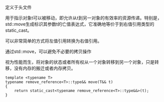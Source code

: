 定义于头文件<utility>

用于指示对象t可以被移动，即允许从t到另一对象的有效率的资源传递。特别是，std::move生成标识其参数t的亡值表达式，它准确地等价于到右值引用类型的static_cast。

可以非常简单的方式将左值引用转换为右值引用。

通过std::move，可以避免不必要的拷贝操作

视为性能而生，将对象的状态或者所有权从一个对象转移到另一个对象，只是转移，没有内存的搬迁或者内存拷贝。

```
template <typename T>
typename remove_reference<T>::type&& move(T&& t)
{
    return static_cast<typename remove_reference<T>::type&&>(t);
}
```